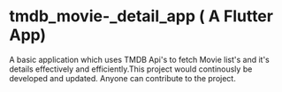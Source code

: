 # tmdb_movie-_detail_app ( A Flutter App)
A basic application which uses TMDB Api's to fetch Movie list's and it's details effectively and efficiently.This project would continously be developed and updated. Anyone can contribute to the project.
